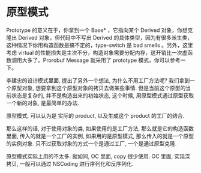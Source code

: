 # 原型模式

Prototype 的意义在于，你拿到一个 Base* ，它指向某个 Derived 对象，你想克隆出 Derived 对象，但代码中不写出 Derived 的具体类型，因为有很多派生类，这种情况下你用构造函数是搞不定的，type-switch 是 bad smells 。另外，这里考虑 virtual 的性能损失是主次不分，构造对象需要分配内存，这开销比一次虚函数调用大多了。Prorobuf Message 就采用了 prototype 模式，你可以参考一下。

李建忠的设计模式里面,  提出了另外一个想法, 为什么不用工厂方法呢?
我们拿到一个原型对象, 想要拿到这个原型对象的拷贝去做某些事情. 但是当前这个原型的当前状态是复杂的, 并不是构造出来的初始状态, 这个时候, 用原型模式通过原型获取一个新的对象, 是最简单的办法.

原型模式, 可以认为是 实际的 product, 以及生成这个 product 的工厂的结合.

那么这样的话, 对于使用对象的类, 如果使用的是工厂方法, 那么就是它的构造函数里面, 传入的就是一个工厂的实例,  如果用的是原型模式, 那么传入的就是一个原型的实例对象. 只不过获取对象的方式一个是通过工厂, 一个是通过原型克隆.

原型模式实际上用的不太多. 就如同, OC 里面, copy 很少使用. 
OC 里面, 实现深拷贝, 一般可以通过 NSCoding 进行序列化和反序列化.
